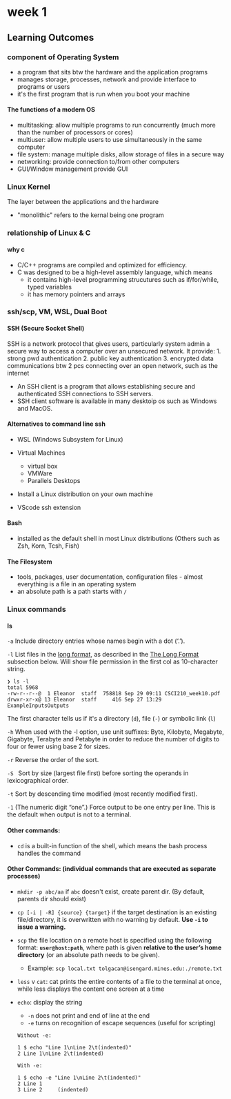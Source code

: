 # week 1

## Learning Outcomes

### component of Operating System

- a program that sits btw the hardware and the application programs
- manages storage, processes, network and provide interface to programs or users
- it's the first program that is run when you boot your machine

#### The functions of a modern OS

- multitasking: allow multiple programs to run concurrently (much more than the number of processors or cores)
- multiuser: allow multiple users to use simultaneously in the same computer
- file system: manage multiple disks, allow storage of files in a secure way
- networking: provide connection to/from other computers
- GUI/Window management provide GUI

### Linux Kernel

The layer between the applications and the hardware

- "monolithic" refers to the kernal being one program

### relationship of Linux & C

#### why c

- C/C++ programs are compiled and optimized for
  efficiency.
- C was designed to be a high-level assembly language, which means
  - it contains high-level programming strucutures such as if/for/while, typed variables
  - it has memory pointers and arrays

### ssh/scp, VM, WSL, Dual Boot

#### SSH (Secure Socket Shell)

SSH is a network protocol that gives users, particularly system admin a secure way to access a computer over an unsecured network. It provide: 1. strong pwd authentication 2. public key authentication 3. encrypted data communications btw 2 pcs connecting over an open network, such as the internet

- An SSH client is a program that allows establishing secure and authenticated SSH connections to SSH servers.
- SSH client software is available in many desktoip os such as Windows and MacOS.

#### Alternatives to command line ssh

- WSL (Windows Subsystem for Linux)
- Virtual Machines

  - virtual box
  - VMWare
  - Parallels Desktops

- Install a Linux distribution on your own machine
- VScode ssh extension

#### Bash

- installed as the default shell in most Linux distributions (Others such as Zsh, Korn, Tcsh, Fish)

#### The Filesystem

- tools, packages, user documentation, configuration files - almost everything is a file in an operating system
- an absolute path is a path starts with `/`

### Linux commands

#### ls

`-a` Include directory entries whose names begin with a dot (‘.’).

`-l` List files in the <u>long format</u>, as described in the <u>The Long Format</u> subsection below. Will show file permission in the first col as 10-character string.

```
❯ ls -l
total 5968
-rw-r--r--@  1 Eleanor  staff  758818 Sep 29 09:11 CSCI210_week10.pdf
drwxr-xr-x@ 13 Eleanor  staff     416 Sep 27 13:29 ExampleInputsOutputs
```

The first character tells us if it's a directory (`d`), file (`-`) or symbolic link (`l`)

`-h` When used with the -l option, use unit suffixes: Byte, Kilobyte, Megabyte, Gigabyte, Terabyte and Petabyte in order to reduce the number of digits to four or fewer using base 2 for sizes.

`-r` Reverse the order of the sort.

`-S ` Sort by size (largest file first) before sorting the operands in lexicographical order.

`-t` Sort by descending time modified (most recently modified first).

`-1` (The numeric digit “one”.) Force output to be one entry per line. This is the default when output is not to a terminal.

#### Other commands:

- `cd` is a built-in function of the shell, which means the bash process handles the command

#### Other Commands: (individual commands that are executed as separate processes)

- `mkdir -p abc/aa` if `abc` doesn't exist, create parent dir. (By default, parents dir should exist)

- `cp [-i | -R] {source} {target}` if the target destination is an existing file/directory, it is overwritten with no warning by default. **Use `-i` to issue a warning.**

- `scp` the file location on a remote host is specified using the following format: **`user@host:path`**, where path is given **relative to the user’s home directory** (or an absolute path needs to be given).

  - Example:
    `scp local.txt tolgacan@isengard.mines.edu:./remote.txt`

- `less` v `cat`: cat prints the entire contents of a file to the terminal at once, while less displays the content one screen at a time

- `echo`: display the string

  - `-n` does not print and end of line at the end
  - `-e` turns on recognition of escape sequences (useful for scripting)

  ```
  Without -e:

  1 $ echo "Line 1\nLine 2\t(indented)"
  2 Line 1\nLine 2\t(indented)

  With -e:

  1 $ echo -e "Line 1\nLine 2\t(indented)"
  2 Line 1
  3 Line 2     (indented)
  ```
